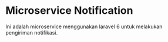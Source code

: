 # Microservice Notification

Ini adalah microservice menggunakan laravel 6 untuk melakukan pengiriman notifikasi. 